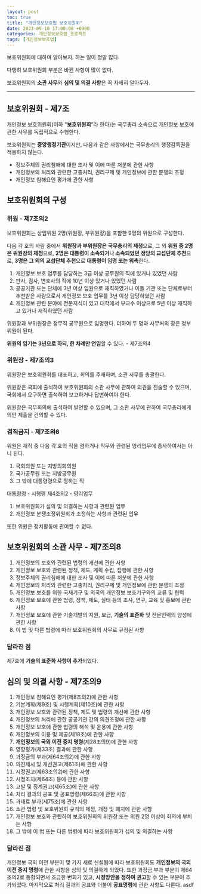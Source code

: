 ```yaml
---
layout: post
toc: true
title: "개인정보보호법 보호위원회"
date: 2023-09-10 17:00:00 +0900
categories: 개인정보보호법_프로젝트
tags: [개인정보보호법]
---
```

보호위원회에 대하여 알아보자. 하는 일이 정말 많다.

다행히 보호위원회 부분은 바뀐 사항이 많이 없다.

보호위원회의 **소관 사무**와 **심의 및 의결 사항**은 꼭 자세히 알아두자.

---

## 보호위원회 - 제7조 

개인정보 보호위원회(이하 "**보호위원회**"라 한다)는 국무총리 소속으로 개인정보 보호에 관한 사무를 독립적으로 수행한다.

보호위원회는 **중앙행정기관**이지만, 다음과 같은 사항에서는 국무총리의 행정감독권을 적용하지 않는다.

 - 정보주체의 권리침해에 대한 조사 및 이에 따른 처분에 관한 사항
 - 개인정보의 처리와 관련한 고충처리, 권리구제 및 개인정보에 관한 분쟁의 조정
 - 개인정보 침해요인 평가에 관한 사항

## 보호위원회의 구성

### 위원 - 제7조의2

보호위원회는 상임위원 2명(위원장, 부위원장)을 포함한 9명의 위원으로 구성한다.

다음 각 호의 사람 중에서 **위원장과 부위원장은 국무총리의 제청**으로, 그 외 **위원 중 2명은 위원장의 제청**으로, **2명은 대통령이 소속되거나 소속되었던 정당의 교섭단체 추천**으로, **3명은 그 외의 교섭단체 추천**으로 **대통령이 임명 또는 위촉**한다.

 1. 개인정보 보호 업무를 담당하는 3급 이상 공무원의 직에 있거나 있었던 사람
 2. 판사, 검사, 변호사의 직에 10년 이상 있거나 있었던 사람
 3. 공공기관 또는 단체에 3년 이상 임원으로 재직하였거나 이들 기관 또는 단체로부터 추천받은 사람으로서 개인정보 보호 업무를 3년 이상 담당하였던 사람
 4. 개인정보 관련 분야에 전문지식이 있고 대학에서 부교수 이상으로 5년 이상 재직하고 있거나 재직하였던 사람

위원장과 부위원장은 정무직 공무원으로 임명한다. 더하여 두 명과 사무처의 장은 정부위원이 된다.

**위원의 임기는 3년으로 하되, 한 차례만 연임**할 수 있다. - 제7조의4

### 위원장 - 제7조의3

위원장은 보호위원회를 대표하고, 회의를 주재하며, 소관 사무를 총괄한다.

위원장은 국회에 출석하여 보호위원회의 소관 사무에 관하여 의견을 진술할 수 있으며, 국회에서 요구하면 출석하여 보고하거나 답변하여야 한다.

위원장은 국무회의에 출석하여 발언할 수 있으며, 그 소관 사무에 관하여 국무총리에게 의안 제출을 건의할 수 있다.

### 겸직금지 - 제7조의6

위원은 재직 중 다음 각 호의 직을 겸하거나 직무와 관련된 영리업무에 종사하여서는 아니 된다.

1. 국회의원 또는 지방의회의원
2. 국가공무원 또는 지방공무원
3. 그 밖에 대통령령으로 정하는 직

대통령령 - 시행령 제4조의2 - 영리업무

1. 보호위원회가 심의 및 의결하는 사항과 관련된 업무
2. 개인정보 분쟁조정위원회가 조정하는 사항과 관련된 업무

또한 위원은 정치활동에 관여할 수 없다.

## 보호위원회의 소관 사무 - 제7조의8

 1. 개인정보의 보호와 관련된 법령의 개선에 관한 사항
 2. 개인정보 보호와 관련된 정책, 제도, 계획 수립, 집행에 관한 사항
 3. 정보주체의 권리침해에 대한 조사 및 이에 따른 처분에 관한 사항
 4. 개인정보의 처리와 관련한 고충처리, 권리구제 및 개인정보에 관한 분쟁의 조정
 5. 개인정보 보호를 위한 국제기구 및 외국의 개인정보 보호기구와의 교류 및 협력
 6. 개인정보 보호에 관한 법령, 정책, 제도, 실태 등의 조사, 연구, 교육 및 홍보에 관한 사항
 7. 개인정보 보호에 관한 기술개발의 지원, 보급, **기술의 표준화** 및 전문인력의 양성에 관한 사항
 8. 이 법 및 다른 법령에 따라 보호위원회의 사무로 규정된 사항

### 달라진 점

제7호에 **기술의 표준화 사항이 추가**되었다.

## 심의 및 의결 사항 - 제7조의9

 1. 개인정보 침해요인 평가(제8조의2)에 관한 사항
 2. 기본계획(제9조) 및 시행계획(제10조)에 관한 사항
 3. 개인정보 보호와 관련된 정책, 제도 및 법령의 개선에 관한 사항
 4. 개인정보의 처리에 관한 공공기관 간의 의견조정에 관한 사항
 5. 개인정보 보호에 관한 법령의 해석 및 운용에 관한 사항
 6. 개인정보의 이용 및 제공(제18조)에 관한 사항
 7. **개인정보의 국외 이전 중지 명령**(제28조의9)에 관한 사항
 8. 영향평가(제33조) 결과에 관한 사항
 9. 과징금의 부과(제64조의2)에 관한 사항
 10. 의견제시 및 개선권고(제61조)에 관한 사항
 11. 시정권고(제63조의2)에 관한 사항
 12. 시정조치(제64조) 등에 관한 사항
 13. 고발 및 징계권고(제65조)에 관한 사항
 14. 처리 결과의 공표 및 공표명령(제66조)에 관한 사항
 15. 과태료 부과(제75조)에 관한 사항
 16. 소관 법령 및 보호위원회 규칙의 제정, 개정 및 폐지에 관한 사항
 17. 개인정보 보호와 관련하여 보호위원회의 위원장 또는 위원 2명 이상이 회의에 부치는 사항
 18. 그 밖에 이 법 또는 다른 법령에 따라 보호위원회가 심의 및 의결하는 사항

### 달라진 점

개인정보 국외 이전 부분이 몇 가지 새로 신설됨에 따라 보호위원회도 **개인정보의 국외 이전 중지 명령**에 관한 사항을 심의 및 의결하게 되었다. 또한 과징금 부과 부분이 제64조의2로 통합되면서 조금한 변화가 있고, **시정방안을 정하여 권고**할 수 있는 부분이 추가되었다. 마지막으로 처리 결과의 공표와 더불어 **공표명령**에 관한 사항도 다룬다. asdf